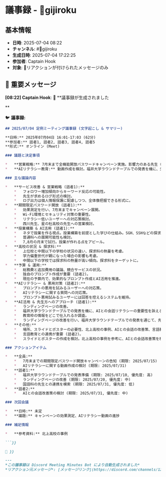 # 議事録 - 📝gijiroku

## 基本情報
- **日時**: 2025-07-04 08:22
- **チャンネル**: #📝gijiroku
- **生成日時**: 2025-07-04 17:22:25
- **参加者**: Captain Hook
- **対象**: 📝リアクションが付けられたメッセージのみ

## 📝 重要メッセージ

**[08:22] Captain Hook**: 📝 **議事録が生成されました

**

🐦 **議事録:**
```markdown
## 2025/07/04 定例ミーティング議事録 (文字起こし & サマリー)

**日時:** 2025年07月04日 16:01-17:03 (62分)
**参加者:** 話者1, 話者2, 話者3, 話者4, 話者5
**形式:** オンライン (Meet)

### 議題と決定事項

*   **営業戦略:** 7月末まで全機能開放パスワードキャンペーン実施。影響力のある先生（石川先生、星の杜高校など）に試用してもらい、口コミを狙う。
*   **AIリテラシー教育:** 動画作成を検討。福井大学ラウンドテーブルでの発表を機に、先生方へのアプローチ強化。プロンプト悪用対策、AIとの会話リテラシー向上が目的。

### 主な議論内容

*   **サービス改善 & 営業戦略 (話者1):**
    *   フォロワー増加傾向からキーワード反応の可能性。
    *   先生が求めるログ形式の検討。
    *   ログ出力は個人情報保護に配慮しつつ、全体像把握できる形式に。
*   **期間限定パスワード開放 (話者1):**
    *   効果測定を行い、7月末までキャンペーン展開。
    *   Wi-Fi環境とセキュリティ対策の重要性。
    *   リテラシー低いユーザーへの対応策検討。
    *   西川先生、星の杜高校の先生への営業検討。
*   **授業構築 & AI活用 (話者1):**
    *   ネタで授業を作る視点。授業構築を前提とした学びの仕組み。SGH、SSHなどの探求科との連携。
    *   普通科への展開可能性も検討。
    *   7,8月の月末で試行。授業が作れる点をアピール。
*   **高校の状況 & 探求科:**
    *   上位校と中間以下の学校の状況の違い、探求科の熱量を考慮。
    *   学力偏重世代が親になった場合の影響も考慮。
    *   中間以下の学校では探求科の熱量が高い傾向。探求科をターゲットに。
*   **予算 & 運用:**
    *   総務費と追加費用の議論、競合サービスの状況。
    *   独自のプロンプト作成が重要 (話者2)。
    *   現在の予算内で、効果的なプロンプト作成とAI活用を推進。
*   **AIリテラシー & 悪用対策 (話者2):**
    *   プロンプトの悪用を試みるユーザーへの対応策。
    *   AIリテラシーに関する質問への対応策。
    *   プロンプト悪用試みるユーザーには回答を控えるシステムを維持。
*   **AI活用 & 先生方へのアプローチ (話者1):**
    *   ランディングページの改善。
    *   福井大学ラウンドテーブルでの発表を機に、AIとの会話リテラシーの重要性を訴える。
    *   教育枠の情報をどこで仕入れるか調査。
    *   ランディングページの改善を行い、福井大学ラウンドテーブルでの発表を通じて、先生方へのリーチを強化。
*   **その他:**
    *   場所、スライドとポスターの必要性、北上高校の事例、AIとの会話の改善策、言語教育との連携、国語科の先生との連携、ユーザーへの情報提供について議論。
    *   言語教育との連携が重要 (話者2)。
    *   スライドとポスターの作成を検討。北上高校の事例を参考に、AIとの会話改善策を検討。

### アクションアイテム

*   **全員:**
    *   7月末までの期間限定パスワード開放キャンペーンの告知 (期限: 2025/07/15)
    *   AIリテラシーに関する動画作成の検討 (期限: 2025/07/31)
*   **話者1:**
    *   福井大学ラウンドテーブルでの発表準備 (期限: 2025/07/10, 優先度: 高)
    *   ランディングページの改善 (期限: 2025/07/20, 優先度: 中)
    *   国語科の先生との連携を模索 (期限: 2025/07/31, 優先度: 低)
*   **話者2:**
    *   AIとの会話改善策の検討 (期限: 2025/07/31, 優先度: 中)

### 次回会議

*   **日時:** 未定
*   **議題:** キャンペーンの効果測定、AIリテラシー動画の進捗

### 補足情報

*   **参考資料:** 北上高校の事例

```}}

💬 }}

---
*この議事録は Discord Meeting Minutes Bot により自動生成されました*
*リアクション元メッセージ*: [メッセージリンク](https://discord.com/channels/1206805897398059028/1389857137366143087/1390608588883361824)
